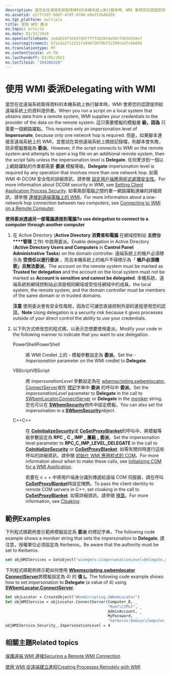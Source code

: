 ```yaml
---
description: 當您在從遠端系統取得資料的本機系統上執行腳本時，WMI 會將您的認證提供給遠端系統上的資料提供者。
ms.assetid: e27ff207-b067-47df-9706-e8af51646d28
ms.tgt_platform: multiple
title: 使用 WMI 委派
ms.topic: article
ms.date: 05/31/2018
ms.openlocfilehash: 1e8a624f3d437d977ff73b3854a59cfd634350e7
ms.sourcegitcommit: b7a1da2711221fa99072079bf52399cbdfc6bd9d
ms.translationtype: MT
ms.contentlocale: zh-TW
ms.lasthandoff: 03/05/2021
ms.locfileid: "104386328"
---
```

# <a name="delegating-with-wmi"></a><span data-ttu-id="9602d-103">使用 WMI 委派</span><span class="sxs-lookup"><span data-stu-id="9602d-103">Delegating with WMI</span></span>

<span data-ttu-id="9602d-104">當您在從遠端系統取得資料的本機系統上執行腳本時，WMI 會將您的認證提供給遠端系統上的資料提供者。</span><span class="sxs-lookup"><span data-stu-id="9602d-104">When you run a script on a local system that obtains data from a remote system, WMI supplies your credentials to the provider of the data on the remote system.</span></span> <span data-ttu-id="9602d-105">這只需要模擬的模擬層 **級，因為** 只需要一個網路躍點。</span><span class="sxs-lookup"><span data-stu-id="9602d-105">This requires only an impersonation level of **Impersonate**, because only one network hop is required.</span></span> <span data-ttu-id="9602d-106">但是，如果腳本連接至遠端系統上的 WMI，並嘗試在其他遠端系統上開啟記錄檔，則腳本會失敗，除非模擬層級為 **委派**。</span><span class="sxs-lookup"><span data-stu-id="9602d-106">However, if the script connects to WMI on the remote system and attempts to open a log file on an additional remote system, then the script fails unless the impersonation level is **Delegate**.</span></span> <span data-ttu-id="9602d-107">任何牽涉到一個以上網路躍點的作業都需要 **委派** 模擬等級。</span><span class="sxs-lookup"><span data-stu-id="9602d-107">**Delegate** impersonation level is required by any operation that involves more than one network hop.</span></span> <span data-ttu-id="9602d-108">如需 WMI 中 DCOM 安全性的詳細資訊，請參閱 [設定用戶端應用程式處理安全性](setting-client-application-process-security.md)。</span><span class="sxs-lookup"><span data-stu-id="9602d-108">For more information about DCOM security in WMI, see [Setting Client Application Process Security](setting-client-application-process-security.md).</span></span> <span data-ttu-id="9602d-109">如需兩部電腦之間的單一網路躍點連線的詳細資訊，請參閱 [連接到遠端電腦上的 WMI](connecting-to-wmi-on-a-remote-computer.md)。</span><span class="sxs-lookup"><span data-stu-id="9602d-109">For more information about a one-network hop connection between two computers, see [Connecting to WMI on a Remote Computer](connecting-to-wmi-on-a-remote-computer.md).</span></span>

<span data-ttu-id="9602d-110">**使用委派透過另一部電腦連接到電腦**</span><span class="sxs-lookup"><span data-stu-id="9602d-110">**To use delegation to connect to a computer through another computer**</span></span>

1.  <span data-ttu-id="9602d-111">在 Active Directory (**Active Directory 消費者和電腦** 在網域控制站 **主控台\*\*\*\*管理** 工作) 中啟用委派。</span><span class="sxs-lookup"><span data-stu-id="9602d-111">Enable delegation in Active Directory (**Active Directory Users and Computers** in **Control Panel** **Administrative Tasks**) on the domain controller.</span></span> <span data-ttu-id="9602d-112">遠端系統上的帳戶必須標示為 **受信任以進行委派** ，而且本機系統上的帳戶不得標示為「 **帳戶必須機密」且無法委派**。</span><span class="sxs-lookup"><span data-stu-id="9602d-112">The account on the remote system must be marked as **Trusted for delegation** and the account on the local system must not be marked as **Account is sensitive and cannot be delegated**.</span></span> <span data-ttu-id="9602d-113">本機系統、遠端系統和網域控制站必須是相同網域或受信任網域中的成員。</span><span class="sxs-lookup"><span data-stu-id="9602d-113">the local system, the remote system, and the domain controller must be members of the same domain or in trusted domains.</span></span>

    <span data-ttu-id="9602d-114">**注意**  使用委派會有安全性風險，因為它可讓您直接控制外部的進程使用您的認證。</span><span class="sxs-lookup"><span data-stu-id="9602d-114">**Note**  Using delegation is a security risk because it gives processes outside of your direct control the ability to use your credentials.</span></span>

2.  <span data-ttu-id="9602d-115">以下列方式修改您的程式碼，以表示您想要使用委派。</span><span class="sxs-lookup"><span data-stu-id="9602d-115">Modify your code in the following manner to indicate that you want to use delegation.</span></span>

    <dl> <dt>

    <span data-ttu-id="9602d-116"><span id="PowerShell"></span><span id="powershell"></span><span id="POWERSHELL"></span>PowerShell</span><span class="sxs-lookup"><span data-stu-id="9602d-116"><span id="PowerShell"></span><span id="powershell"></span><span id="POWERSHELL"></span>PowerShell</span></span>
    </dt> <dd>

    <span data-ttu-id="9602d-117">將 WMI Cmdlet 上的 *-* 模擬參數設定為 **委派**。</span><span class="sxs-lookup"><span data-stu-id="9602d-117">Set the *-Impersonation* parameter on the WMI cmdlet to **Delegate**.</span></span>

    </dd> <dt>

    <span data-ttu-id="9602d-118"><span id="VBScript"></span><span id="vbscript"></span><span id="VBSCRIPT"></span>VBScript</span><span class="sxs-lookup"><span data-stu-id="9602d-118"><span id="VBScript"></span><span id="vbscript"></span><span id="VBSCRIPT"></span>VBScript</span></span>
    </dt> <dd>

    <span data-ttu-id="9602d-119">將 *impersonationLevel* 參數設定為在 [wbemscripting.swbemlocator. ConnectServer](swbemlocator-connectserver.md)或在 [標記](constructing-a-moniker-string.md)字串中 **委派** 的呼叫中 **委派**。</span><span class="sxs-lookup"><span data-stu-id="9602d-119">Set the *impersonationLevel* parameter to **Delegate** in the call to [SWbemLocator.ConnectServer](swbemlocator-connectserver.md) or **Delegate** in the [moniker](constructing-a-moniker-string.md) string.</span></span> <span data-ttu-id="9602d-120">您也可以在 [**SWbemSecurity**](swbemsecurity.md)物件中設定模擬。</span><span class="sxs-lookup"><span data-stu-id="9602d-120">You can also set the impersonation in a [**SWbemSecurity**](swbemsecurity.md)object.</span></span>

    </dd> <dt>

    <span data-ttu-id="9602d-121"><span id="C__"></span><span id="c__"></span>C++</span><span class="sxs-lookup"><span data-stu-id="9602d-121"><span id="C__"></span><span id="c__"></span>C++</span></span>
    </dt> <dd>

    <span data-ttu-id="9602d-122">在 [**CoInitializeSecurity**](/windows/win32/api/combaseapi/nf-combaseapi-coinitializesecurity)或 [**CoSetProxyBlanket**](/windows/win32/api/combaseapi/nf-combaseapi-cosetproxyblanket)的呼叫中，將模擬等級參數設定為 **RPC \_ C \_ IMP \_ 層級 \_ 委派**。</span><span class="sxs-lookup"><span data-stu-id="9602d-122">Set the impersonation level parameter to **RPC\_C\_IMP\_LEVEL\_DELEGATE** in the call to [**CoInitializeSecurity**](/windows/win32/api/combaseapi/nf-combaseapi-coinitializesecurity) or [**CoSetProxyBlanket**](/windows/win32/api/combaseapi/nf-combaseapi-cosetproxyblanket).</span></span> <span data-ttu-id="9602d-123">如需有關何時進行這些呼叫的詳細資訊，請參閱 [初始化 WMI 應用程式的 COM](initializing-com-for-a-wmi-application.md)。</span><span class="sxs-lookup"><span data-stu-id="9602d-123">For more information about when to make these calls, see [Initializing COM for a WMI Application](initializing-com-for-a-wmi-application.md).</span></span>

    <span data-ttu-id="9602d-124">若要在 c + + 中將用戶端身分識別傳遞給遠端 COM 伺服器，請在呼叫 [**CoSetProxyBlanket**](/windows/win32/api/combaseapi/nf-combaseapi-cosetproxyblanket)時設定掩飾。</span><span class="sxs-lookup"><span data-stu-id="9602d-124">To pass the client identity to remote COM servers in C++, set cloaking in the call to [**CoSetProxyBlanket**](/windows/win32/api/combaseapi/nf-combaseapi-cosetproxyblanket).</span></span> <span data-ttu-id="9602d-125">如需詳細資訊，請參閱 [掩蓋](../com/cloaking.md)。</span><span class="sxs-lookup"><span data-stu-id="9602d-125">For more information, see [Cloaking](../com/cloaking.md).</span></span>

    </dd> </dl>

## <a name="examples"></a><span data-ttu-id="9602d-126">範例</span><span class="sxs-lookup"><span data-stu-id="9602d-126">Examples</span></span>

<span data-ttu-id="9602d-127">下列程式碼範例會示範將模擬設定為 **委派** 的標記字串。</span><span class="sxs-lookup"><span data-stu-id="9602d-127">The following code example shows a moniker string that sets the impersonation to **Delegate**.</span></span> <span data-ttu-id="9602d-128">請注意，授權單位必須設定為 Kerberos。</span><span class="sxs-lookup"><span data-stu-id="9602d-128">Be aware that the authority must be set to Kerberos.</span></span>


```vb
set objWMIServices = Getobject("winmgmts:{impersonationLevel=Delegate,authority=kerberos:MyDomain\Computer_B}!\\ComputerB\Root\CIMv2")
```



<span data-ttu-id="9602d-129">下列程式碼範例將示範如何使用 [**Wbemscripting.swbemlocator ConnectServer**](swbemlocator-connectserver.md)將模擬設定為 4) 的 **值 (。**</span><span class="sxs-lookup"><span data-stu-id="9602d-129">The following code example shows how to set impersonation to **Delegate** (a value of 4) using [**SWbemLocator.ConnectServer**](swbemlocator-connectserver.md).</span></span>


```vb
Set objLocator = CreateObject("WbemScripting.SWbemLocator")
Set objWMIService = objLocator.ConnectServer(Computer_B, _
                                             "Root\CIMv2", _
                                             AdminAccount, _
                                             MyPassword, _
                                             "kerberos:Domain\Computer_B")
objWMIService.Security_.ImpersonationLevel = 4
```



## <a name="related-topics"></a><span data-ttu-id="9602d-130">相關主題</span><span class="sxs-lookup"><span data-stu-id="9602d-130">Related topics</span></span>

<dl> <dt>

[<span data-ttu-id="9602d-131">保護遠端 WMI 連接</span><span class="sxs-lookup"><span data-stu-id="9602d-131">Securing a Remote WMI Connection</span></span>](securing-a-remote-wmi-connection.md)
</dt> <dt>

[<span data-ttu-id="9602d-132">使用 WMI 從遠端建立進程</span><span class="sxs-lookup"><span data-stu-id="9602d-132">Creating Processes Remotely with WMI</span></span>](creating-processes-remotely.md)
</dt> </dl>

 

 
